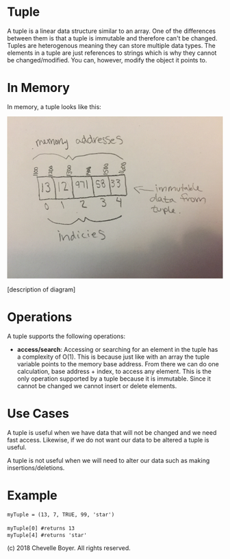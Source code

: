 # Tuple

A tuple is a linear data structure similar to an array. One of the differences between them is that a tuple is immutable and therefore can't be changed. Tuples are heterogenous meaning they can store multiple data types. The elements in a tuple are just references to strings which is why they cannot be changed/modified. You can, however, modify the object it points to.

# In Memory

In memory, a tuple looks like this:

![Image of Tuple in Memory](images/tuple.jpg)

\[description of diagram\]

# Operations

A tuple supports the following operations:

* **access/search**: Accessing or searching for an element in the tuple has a complexity of O(1). This is because just like with an array the tuple variable points to the memory base address. From there we can do one calculation, base address + index, to access any element. This is the only operation supported by a tuple because it is immutable. Since it cannot be changed we cannot insert or delete elements.

# Use Cases

A tuple is useful when we have data that will not be changed and we need fast access. Likewise, if we do not want our data to be altered a tuple is useful.

A tuple is not useful when we will need to alter our data such as making insertions/deletions.

# Example

```
myTuple = (13, 7, TRUE, 99, 'star')

myTuple[0] #returns 13
myTuple[4] #returns 'star'
```

(c) 2018 Chevelle Boyer. All rights reserved.